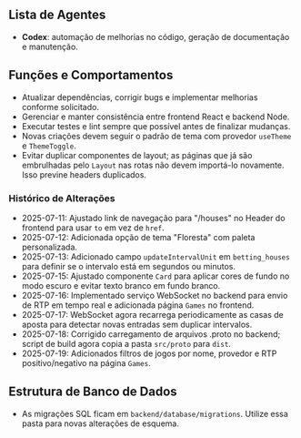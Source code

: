 ## Lista de Agentes

- **Codex**: automação de melhorias no código, geração de documentação e manutenção.

## Funções e Comportamentos

- Atualizar dependências, corrigir bugs e implementar melhorias conforme solicitado.
- Gerenciar e manter consistência entre frontend React e backend Node.
- Executar testes e lint sempre que possível antes de finalizar mudanças.
- Novas criações devem seguir o padrão de tema com provedor `useTheme` e `ThemeToggle`.
- Evitar duplicar componentes de layout; as páginas que já são embrulhadas pelo
  `Layout` nas rotas não devem importá-lo novamente. Isso previne headers
  duplicados.

### Histórico de Alterações

- 2025-07-11: Ajustado link de navegação para "/houses" no Header do frontend para usar `to` em vez de `href`.
- 2025-07-12: Adicionada opção de tema "Floresta" com paleta personalizada.
- 2025-07-13: Adicionado campo `updateIntervalUnit` em `betting_houses` para definir se o intervalo está em segundos ou minutos.
- 2025-07-15: Ajustado componente `Card` para aplicar cores de fundo no modo escuro e evitar texto branco em fundo branco.
- 2025-07-16: Implementado serviço WebSocket no backend para envio de RTP em tempo real e adicionada página `Games` no frontend.
- 2025-07-17: WebSocket agora recarrega periodicamente as casas de aposta para detectar novas entradas sem duplicar intervalos.
- 2025-07-18: Corrigido carregamento de arquivos .proto no backend; script de build agora copia a pasta `src/proto` para `dist`.
- 2025-07-19: Adicionados filtros de jogos por nome, provedor e RTP positivo/negativo na página `Games`.

## Estrutura de Banco de Dados

- As migrações SQL ficam em `backend/database/migrations`. Utilize essa pasta para novas alterações de esquema.

